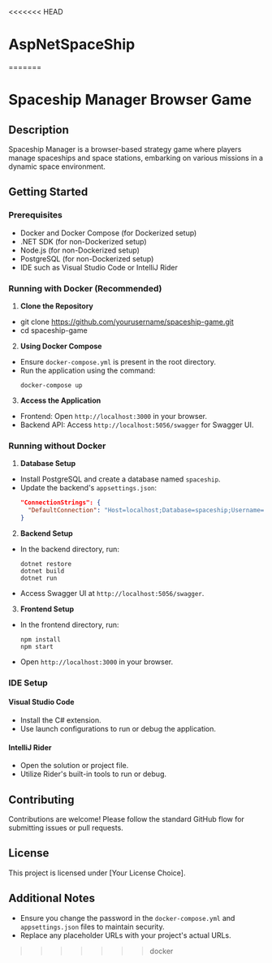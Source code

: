 <<<<<<< HEAD
# AspNetSpaceShip
=======
# Spaceship Manager Browser Game

## Description
Spaceship Manager is a browser-based strategy game where players manage spaceships and space stations, embarking on various missions in a dynamic space environment.

## Getting Started

### Prerequisites
- Docker and Docker Compose (for Dockerized setup)
- .NET SDK (for non-Dockerized setup)
- Node.js (for non-Dockerized setup)
- PostgreSQL (for non-Dockerized setup)
- IDE such as Visual Studio Code or IntelliJ Rider

### Running with Docker (Recommended)

1. **Clone the Repository**
- git clone https://github.com/yourusername/spaceship-game.git
- cd spaceship-game

2. **Using Docker Compose**
- Ensure `docker-compose.yml` is present in the root directory.
- Run the application using the command:
  ```
  docker-compose up
  ```

3. **Access the Application**
- Frontend: Open `http://localhost:3000` in your browser.
- Backend API: Access `http://localhost:5056/swagger` for Swagger UI.

### Running without Docker

1. **Database Setup**
- Install PostgreSQL and create a database named `spaceship`.
- Update the backend's `appsettings.json`:
  ```json
  "ConnectionStrings": {
    "DefaultConnection": "Host=localhost;Database=spaceship;Username=postgres;Password=your_password"
  }
  ```

2. **Backend Setup**
- In the backend directory, run:
  ```
  dotnet restore
  dotnet build
  dotnet run
  ```
- Access Swagger UI at `http://localhost:5056/swagger`.

3. **Frontend Setup**
- In the frontend directory, run:
  ```
  npm install
  npm start
  ```
- Open `http://localhost:3000` in your browser.

### IDE Setup

#### Visual Studio Code
- Install the C# extension.
- Use launch configurations to run or debug the application.

#### IntelliJ Rider
- Open the solution or project file.
- Utilize Rider's built-in tools to run or debug.

## Contributing
Contributions are welcome! Please follow the standard GitHub flow for submitting issues or pull requests.

## License
This project is licensed under [Your License Choice].

## Additional Notes
- Ensure you change the password in the `docker-compose.yml` and `appsettings.json` files to maintain security.
- Replace any placeholder URLs with your project's actual URLs.
>>>>>>> docker

